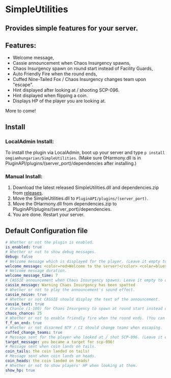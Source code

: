 # SimpleUtilities
## Provides simple features for your server.

## Features:
- Welcome message,
- Cassie announcement when Chaos Insurgency spawns,
- Chaos Insurgency spawn on round start instead of Facility Guards,
- Auto Friendly Fire when the round ends,
- Cuffed Nine-Tailed Fox / Chaos Insurgency changes team upon "escape".
- Hint displayed after looking at / shooting SCP-096.
- Hint displayed when flipping a coin.
- Displays HP of the player you are looking at.

More to come!

## Install
### LocalAdmin Install:
To install the plugin via LocalAdmin, boot up your server and type ```p install omgiamhungarian/SimpleUtilities```. (Make sure 0Harmony.dll is in PluginAPI/plugins/(server_port)/dependencies after installing.)

### Manual Install:
1. Download the latest released SimpleUtilities.dll and dependencies.zip from [releases](https://github.com/omgiamhungarian/SimpleUtilities/releases/).
2. Move the SimpleUtilities.dll to ```PluginAPI/plugins/(server_port)```.
3. Move the 0Harmony.dll from dependencies.zip to PluginAPI/plugins/(server_port)/dependencies.
4. You are done. Restart your server.

## Default Configuration file

```yml
# Whether or not the plugin is enabled.
is_enabled: true
# Whether or not to show debug messages.
debug: false
# Welcome message which is displayed for the player. (Leave it empty to disable.)
welcome_message: <color=red>Welcome to the server!</color> <color=blue>Please read our rules.</color>
# Welcome message duration.
welcome_message_time: 7
# CASSIE announcement when Chaos Insurgency spawns. Leave it empty to disable. (Please note that you can only use CASSIE approved words.)
cassie_message: Warning Chaos Insurgency has been spotted
# Whether or not to play the announcement's sound effect.
cassie_noise: true
# Whether or not CASSIE should display the text of the announcement.
cassie_text: true
# Chance (1-100) for Chaos Insurgency to spawn at round start instead of Facility Guards.
chaos_chance: 25
# Whether or not to enable friendly fire when the round ends. (You can change the friendly_fire_multiplier in your config_gameplay.txt)
f_f_on_end: true
# Whether or not disarmed NTF / CI should change teams when escaping.
cuffed_change_teams: true
# Message sent for the player who looked at / shot SCP-096. (Leave it empty to disable.)
target_message: you became a target for scp-096!
# Message sent when coin lands on tails.
coin_tails: the coin landed on tails!
# Message sent when coin lands on heads.
coin_heads: the coin landed on heads!
# Whether or not to show players' HP when looking at them.
show_hp: true
```
